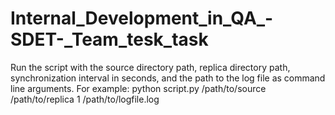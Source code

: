 # Internal_Development_in_QA_-SDET-_Team_tesk_task

Run the script with the source directory path, replica directory path, synchronization interval in seconds, and the path to the log file as command line arguments. For example: python script.py /path/to/source /path/to/replica 1 /path/to/logfile.log
